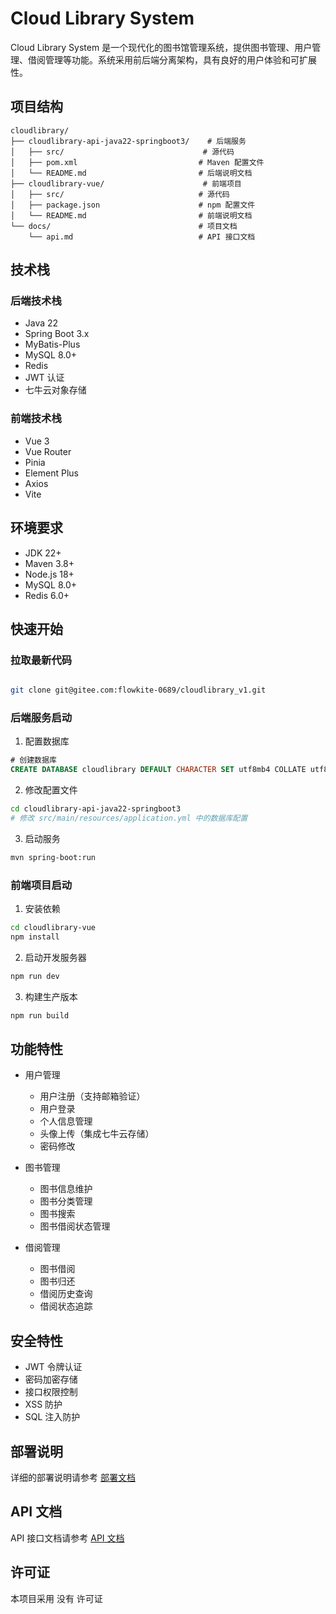 # Cloud Library System

Cloud Library System 是一个现代化的图书馆管理系统，提供图书管理、用户管理、借阅管理等功能。系统采用前后端分离架构，具有良好的用户体验和可扩展性。

## 项目结构

```
cloudlibrary/
├── cloudlibrary-api-java22-springboot3/    # 后端服务
│   ├── src/                               # 源代码
│   ├── pom.xml                           # Maven 配置文件
│   └── README.md                         # 后端说明文档
├── cloudlibrary-vue/                      # 前端项目
│   ├── src/                              # 源代码
│   ├── package.json                      # npm 配置文件
│   └── README.md                         # 前端说明文档
└── docs/                                 # 项目文档
    └── api.md                            # API 接口文档
```

## 技术栈

### 后端技术栈
- Java 22
- Spring Boot 3.x
- MyBatis-Plus
- MySQL 8.0+
- Redis
- JWT 认证
- 七牛云对象存储

### 前端技术栈
- Vue 3
- Vue Router
- Pinia
- Element Plus
- Axios
- Vite

## 环境要求

- JDK 22+
- Maven 3.8+
- Node.js 18+
- MySQL 8.0+
- Redis 6.0+

## 快速开始

### 拉取最新代码
```bash

git clone git@gitee.com:flowkite-0689/cloudlibrary_v1.git
```
### 后端服务启动

1. 配置数据库
```sql
# 创建数据库
CREATE DATABASE cloudlibrary DEFAULT CHARACTER SET utf8mb4 COLLATE utf8mb4_unicode_ci;
```

2. 修改配置文件
```bash
cd cloudlibrary-api-java22-springboot3
# 修改 src/main/resources/application.yml 中的数据库配置
```

3. 启动服务
```bash
mvn spring-boot:run
```

### 前端项目启动

1. 安装依赖
```bash
cd cloudlibrary-vue
npm install
```

2. 启动开发服务器
```bash
npm run dev
```

3. 构建生产版本
```bash
npm run build
```

## 功能特性

- 用户管理
  - 用户注册（支持邮箱验证）
  - 用户登录
  - 个人信息管理
  - 头像上传（集成七牛云存储）
  - 密码修改

- 图书管理
  - 图书信息维护
  - 图书分类管理
  - 图书搜索
  - 图书借阅状态管理

- 借阅管理
  - 图书借阅
  - 图书归还
  - 借阅历史查询
  - 借阅状态追踪

## 安全特性

- JWT 令牌认证
- 密码加密存储
- 接口权限控制
- XSS 防护
- SQL 注入防护

## 部署说明

详细的部署说明请参考 [部署文档](docs/deployment.md)

## API 文档

API 接口文档请参考 [API 文档](docs/api.md)


## 许可证

本项目采用 没有 许可证 